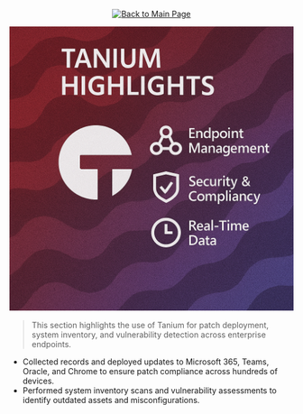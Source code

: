 <p align="center">
  <a href="https://github.com/Samuel-Cavada" target="_blank">
    <img src="https://img.shields.io/badge/Back_to_Main_Page-000000?style=for-the-badge&logo=github&logoColor=white" alt="Back to Main Page"/>
  </a>
</p>

<p align="center">
  <img src="https://raw.githubusercontent.com/Samuel-Cavada/Tanium-Highlights/main/images/Tanium%20Highlights.png" alt="Tanium Highlights" width="600">
</p>

> This section highlights the use of Tanium for patch deployment, system inventory, and vulnerability detection across enterprise endpoints.

- Collected records and deployed updates to Microsoft 365, Teams, Oracle, and Chrome to ensure patch compliance across hundreds of devices.
- Performed system inventory scans and vulnerability assessments to identify outdated assets and misconfigurations.
